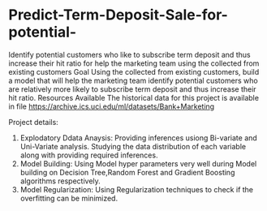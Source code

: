 # Predict-Term-Deposit-Sale-for-potential-
Identify potential customers who like to subscribe term deposit and thus increase their hit ratio for help the marketing team using the collected from existing customers
Goal
Using the collected from existing customers, build a model that will help the marketing team
identify potential customers who are relatively more likely to subscribe term deposit and thus
increase their hit ratio.
Resources Available
The historical data for this project is available in file
https://archive.ics.uci.edu/ml/datasets/Bank+Marketing

Project details:
1. Explodatory Ddata Anaysis: Providing inferences usiong Bi-variate and Uni-Variate analysis. 
Studying the data distribution of each variable along with providing required inferences. 
2. Model Building: Using Model hyper parameters very well during Model building on Decision Tree,Random Forest and Gradient Boosting algorithms respectively. 
3. Model Regularization: Using Regularization techniques to check if the overfitting can be minimized.
